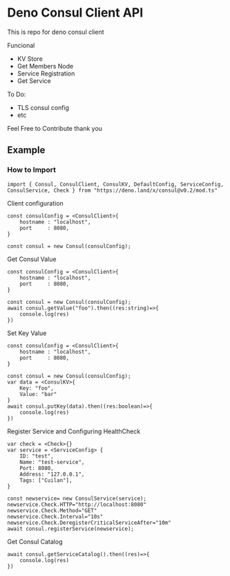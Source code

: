 # Deno Consul Client API

This is repo for deno consul client 

Funcional
- KV Store
- Get Members Node
- Service Registration
- Get Service

To Do: 
- TLS consul config
- etc


Feel Free to Contribute thank you

## Example 

### How to Import 
```
import { Consul, ConsulClient, ConsulKV, DefaultConfig, ServiceConfig, ConsulService, Check } from "https://deno.land/x/consul@v0.2/mod.ts"
```

Client configuration
```
const consulConfig = <ConsulClient>{
    hostname : "localhost",
    port     : 8080,
}

const consul = new Consul(consulConfig);
```

Get Consul Value 
```
const consulConfig = <ConsulClient>{
    hostname : "localhost",
    port     : 8080,
}

const consul = new Consul(consulConfig);
await consul.getValue("foo").then((res:string)=>{
    console.log(res)
})
```

Set Key Value 
```
const consulConfig = <ConsulClient>{
    hostname : "localhost",
    port     : 8080,
}

const consul = new Consul(consulConfig);
var data = <ConsulKV>{
    Key: "foo",
    Value: "bar"
}
await consul.putKey(data).then((res:boolean)=>{
    console.log(res)
})
```

Register Service and Configuring HealthCheck

```
var check = <Check>{}
var service = <ServiceConfig> {
    ID: "test",
    Name: "test-service",
    Port: 8080,
    Address: "127.0.0.1",
    Tags: ["Cuilan"],
}

const newservice= new ConsulService(service);
newservice.Check.HTTP="http://localhost:8080"
newservice.Check.Method="GET"
newservice.Check.Interval="10s"
newservice.Check.DeregisterCriticalServiceAfter="10m"
await consul.registerService(newservice);

```


Get Consul Catalog 
```
await consul.getServiceCatalog().then((res)=>{
    console.log(res)
})
```